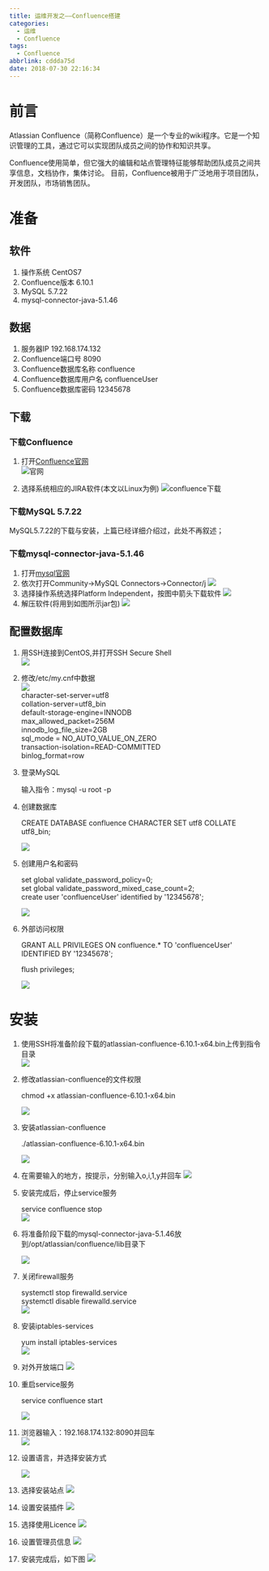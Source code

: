 ```yaml
---
title: 运维开发之——Confluence搭建
categories:
  - 运维
  - Confluence
tags:
  - Confluence
abbrlink: cddda75d
date: 2018-07-30 22:16:34
---
```

# 前言
Atlassian Confluence（简称Confluence）是一个专业的wiki程序。它是一个知识管理的工具，通过它可以实现团队成员之间的协作和知识共享。

Confluence使用简单，但它强大的编辑和站点管理特征能够帮助团队成员之间共享信息，文档协作，集体讨论。 目前，Confluence被用于广泛地用于项目团队，开发团队，市场销售团队。

<!--more-->

# 准备
## 软件  
1. 操作系统 CentOS7  
2. Confluence版本 6.10.1
3. MySQL 5.7.22 
4. mysql-connector-java-5.1.46

## 数据
1. 服务器IP 192.168.174.132
2. Confluence端口号 8090
3. Confluence数据库名称 confluence
4. Confluence数据库用户名 confluenceUser
5. Confluence数据库密码 12345678

## 下载 
### 下载Confluence
1. 打开[Confluence官网][1]  
![官网][2]

2. 选择系统相应的JIRA软件(本文以Linux为例) 
![confluence下载][3] 
### 下载MySQL 5.7.22  
MySQL5.7.22的下载与安装，上篇已经详细介绍过，此处不再叙述；  
### 下载mysql-connector-java-5.1.46   
1. 打开[mysql官网][4]
2. 依次打开Community->MySQL Connectors->Connector/j 
![][5]
3. 选择操作系统选择Platform Independent，按图中箭头下载软件 
![][6]  
4. 解压软件(将用到如图所示jar包)
![][7]
## 配置数据库
1. 用SSH连接到CentOS,并打开SSH Secure Shell  
![][8] 
2. 修改/etc/my.cnf中数据   
	![][9]	
	character-set-server=utf8	   
	collation-server=utf8_bin     
	default-storage-engine=INNODB     
	max_allowed_packet=256M	   	
	innodb_log_file_size=2GB     
	sql_mode = NO_AUTO_VALUE_ON_ZERO       
	transaction-isolation=READ-COMMITTED      
	binlog_format=row		  

3. 登录MySQL  
	
	输入指令：mysql -u root -p  
4. 创建数据库  

	CREATE DATABASE confluence CHARACTER SET utf8 COLLATE utf8_bin;     
  
	![][10]   
5. 创建用户名和密码  

	set global validate_password_policy=0;    
	set global validate_password_mixed_case_count=2;    
	create user 'confluenceUser' identified by '12345678';   

	![][11]    
6. 外部访问权限 

	GRANT ALL PRIVILEGES ON confluence.* TO 'confluenceUser' IDENTIFIED BY '12345678';     

	flush privileges;

	![][12]  

# 安装
1. 使用SSH将准备阶段下载的atlassian-confluence-6.10.1-x64.bin上传到指令目录  
![][13]  
2. 修改atlassian-confluence的文件权限 

	chmod +x atlassian-confluence-6.10.1-x64.bin     

	![][14] 
3. 安装atlassian-confluence

	./atlassian-confluence-6.10.1-x64.bin  

	![][15]

4. 在需要输入的地方，按提示，分别输入o,i,1,y并回车 
	![][16]

5. 安装完成后，停止service服务  

	service confluence stop  
	![][17]

6. 将准备阶段下载的mysql-connector-java-5.1.46放到/opt/atlassian/confluence/lib目录下  
  
	![][18]   
7. 关闭firewall服务 
	
	systemctl stop firewalld.service      
	systemctl disable firewalld.service  
	![][19]  
8. 安装iptables-services  

	yum install iptables-services   
	![][20]  

9. 对外开放端口
 ![][21]	
10. 重启service服务  

	service confluence start   

	![][22]

11. 浏览器输入：192.168.174.132:8090并回车  
	![][23]  
12. 设置语言，并选择安装方式

	![][24]  

13. 选择安装站点
![][25]
 
14. 设置安装插件
![][26]  
15. 选择使用Licence
![][27]  
16. 设置管理员信息
![][28]  
17. 安装完成后，如下图
![][29]  




[1]: https://www.atlassian.com/software/confluence
[2]: https://jsd.onmicrosoft.cn/gh/PGzxc/CDN/blog-image/confluence-official-website.png
[3]: https://jsd.onmicrosoft.cn/gh/PGzxc/CDN/blog-image/confluence-download.png
[4]: https://dev.mysql.com/downloads/connector/
[5]: https://jsd.onmicrosoft.cn/gh/PGzxc/CDN/blog-image/confluence-mysql-connect-select.png
[6]: https://jsd.onmicrosoft.cn/gh/PGzxc/CDN/blog-image/confluence-connector-j-download.png
[7]: https://jsd.onmicrosoft.cn/gh/PGzxc/CDN/blog-image/confluence-mysql-connector-j-unzip.png
[8]: https://jsd.onmicrosoft.cn/gh/PGzxc/CDN/blog-image/confluence-ssh.png
[9]: https://jsd.onmicrosoft.cn/gh/PGzxc/CDN/blog-image/confluence-my-cfn.png
[10]: https://jsd.onmicrosoft.cn/gh/PGzxc/CDN/blog-image/confluence-mysql-create-database.png
[11]: https://jsd.onmicrosoft.cn/gh/PGzxc/CDN/blog-image/confluence-mysql-create-user.png
[12]: https://jsd.onmicrosoft.cn/gh/PGzxc/CDN/blog-image/confluence-mysql-user-grant.png
[13]: https://jsd.onmicrosoft.cn/gh/PGzxc/CDN/blog-image/confluence-move-centos.png
[14]: https://jsd.onmicrosoft.cn/gh/PGzxc/CDN/blog-image/confluence-chmod-atlassian.png
[15]: https://jsd.onmicrosoft.cn/gh/PGzxc/CDN/blog-image/confluence-install-atlassia.png
[16]: https://jsd.onmicrosoft.cn/gh/PGzxc/CDN/blog-image/confluence-install-o.png
[17]: https://jsd.onmicrosoft.cn/gh/PGzxc/CDN/blog-image/confluence-service-stop.png
[18]: https://jsd.onmicrosoft.cn/gh/PGzxc/CDN/blog-image/confluence-mysql-connector-j-move.png
[19]: https://jsd.onmicrosoft.cn/gh/PGzxc/CDN/blog-image/confluence-firewall-close.png
[20]: https://jsd.onmicrosoft.cn/gh/PGzxc/CDN/blog-image/confluece-install-iptables.png
[21]: https://jsd.onmicrosoft.cn/gh/PGzxc/CDN/blog-image/confluece-open-port.png
[22]: https://jsd.onmicrosoft.cn/gh/PGzxc/CDN/blog-image/confluence-service-start.png
[23]: https://jsd.onmicrosoft.cn/gh/PGzxc/CDN/blog-image/confluence-setup.png
[24]: https://jsd.onmicrosoft.cn/gh/PGzxc/CDN/blog-image/confluence-language.png
[25]: https://jsd.onmicrosoft.cn/gh/PGzxc/CDN/blog-image/confluence-content-shifan.png
[26]: https://jsd.onmicrosoft.cn/gh/PGzxc/CDN/blog-image/confluence-install-plugins.png
[27]: https://jsd.onmicrosoft.cn/gh/PGzxc/CDN/blog-image/confluence-install-licence.png
[28]: https://jsd.onmicrosoft.cn/gh/PGzxc/CDN/blog-image/confluence-config-sys-admin.png
[29]: https://jsd.onmicrosoft.cn/gh/PGzxc/CDN/blog-image/confluence-homepage.png